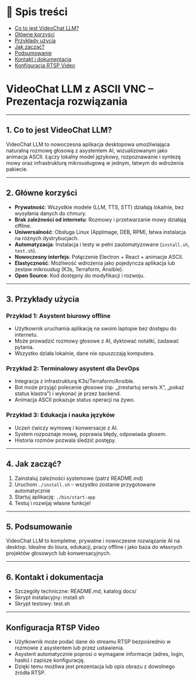 # 📑 Spis treści

- [Co to jest VideoChat LLM?](#1-co-to-jest-videochat-llm)
- [Główne korzyści](#2-główne-korzyści)
- [Przykłady użycia](#3-przykłady-użycia)
- [Jak zacząć?](#4-jak-zacząć)
- [Podsumowanie](#5-podsumowanie)
- [Kontakt i dokumentacja](#6-kontakt-i-dokumentacja)
- [Konfiguracja RTSP Video](#konfiguracja-rtsp-video)

# VideoChat LLM z ASCII VNC – Prezentacja rozwiązania

---

## 1. Co to jest VideoChat LLM?

VideoChat LLM to nowoczesna aplikacja desktopowa umożliwiająca naturalną rozmowę głosową z asystentem AI, wizualizowanym jako animacja ASCII. Łączy lokalny model językowy, rozpoznawanie i syntezę mowy oraz infrastrukturę mikrousługową w jednym, łatwym do wdrożenia pakiecie.

---

## 2. Główne korzyści

- **Prywatność**: Wszystkie modele (LLM, TTS, STT) działają lokalnie, bez wysyłania danych do chmury.
- **Brak zależności od internetu**: Rozmowy i przetwarzanie mowy działają offline.
- **Uniwersalność**: Obsługa Linux (AppImage, DEB, RPM), łatwa instalacja na różnych dystrybucjach.
- **Automatyzacja**: Instalacja i testy w pełni zautomatyzowane (`install.sh`, `test.sh`).
- **Nowoczesny interfejs**: Połączenie Electron + React + animacje ASCII.
- **Elastyczność**: Możliwość wdrożenia jako pojedyncza aplikacja lub zestaw mikrousług (K3s, Terraform, Ansible).
- **Open Source**: Kod dostępny do modyfikacji i rozwoju.

---

## 3. Przykłady użycia

### Przykład 1: Asystent biurowy offline
- Użytkownik uruchamia aplikację na swoim laptopie bez dostępu do internetu.
- Może prowadzić rozmowy głosowe z AI, dyktować notatki, zadawać pytania.
- Wszystko działa lokalnie, dane nie opuszczają komputera.

### Przykład 2: Terminalowy asystent dla DevOps
- Integracja z infrastrukturą K3s/Terraform/Ansible.
- Bot może przyjąć polecenie głosowe (np. „zrestartuj serwis X”, „pokaż status klastra”) i wykonać je przez backend.
- Animacja ASCII pokazuje status operacji na żywo.

### Przykład 3: Edukacja i nauka języków
- Uczeń ćwiczy wymowę i konwersacje z AI.
- System rozpoznaje mowę, poprawia błędy, odpowiada głosem.
- Historia rozmów pozwala śledzić postępy.

---

## 4. Jak zacząć?

1. Zainstaluj zależności systemowe (patrz README.md)
2. Uruchom `./install.sh` – wszystko zostanie przygotowane automatycznie
3. Startuj aplikację: `./bin/start-app`
4. Testuj i rozwijaj własne funkcje!

---

## 5. Podsumowanie

VideoChat LLM to kompletne, prywatne i nowoczesne rozwiązanie AI na desktop. Idealne do biura, edukacji, pracy offline i jako baza do własnych projektów głosowych lub konwersacyjnych.

---

## 6. Kontakt i dokumentacja

- Szczegóły techniczne: README.md, katalog docs/
- Skrypt instalacyjny: install.sh
- Skrypt testowy: test.sh

---

## Konfiguracja RTSP Video

- Użytkownik może podać dane do streamu RTSP bezpośrednio w rozmowie z asystentem lub przez ustawienia.
- Asystent automatycznie poprosi o wymagane informacje (adres, login, hasło) i zapisze konfigurację.
- Dzięki temu możliwa jest prezentacja lub opis obrazu z dowolnego źródła RTSP.

